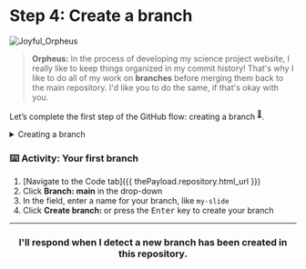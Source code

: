 # Step 4: Create a branch

![Joyful_Orpheus](https://user-images.githubusercontent.com/18013689/113243826-f5a29f00-9270-11eb-8aee-ba6e209d9a10.png)

> **Orpheus:** In the process of developing my science project website, I really like to keep things organized in my commit history! That's why I like to do all of my work on **branches** before merging them back to the main repository. I'd like you to do the same, if that's okay with you.

Let’s complete the first step of the GitHub flow: creating a branch <sup>[:book:](https://help.github.com/articles/github-glossary/#branch)</sup>.

<details><summary>Creating a branch</summary>

## Creating a branch

:tv: [Video: Branches](https://www.youtube.com/watch?v=xgQmu81G1yY)

You just learned how to create a branch—the first step in the GitHub flow.

Branches are an important part of the GitHub flow because they allow us to separate our work from the `main` branch. In other words, everyone's work is safe while you contribute.

### Tips for using branches

A single project can have hundreds of branches, each suggesting a new change to the `main` branch.

The best way to keep branches organized with a team is to keep them concise and short-lived. In other words, a single branch should represent a single new feature or bug fix. This reduces confusion among contributors when branches are only active for a few days before they’re merged <sup>[:book:](https://help.github.com/articles/github-glossary/#merge)</sup> into the `main` branch.

---
</details>

### :keyboard: Activity: Your first branch

1. [Navigate to the Code tab]({{ thePayload.repository.html_url }})
2. Click **Branch: main** in the drop-down
3. In the field, enter a name for your branch, like `my-slide`
4. Click **Create branch: <name>** or press the <kbd>Enter</kbd> key to create your branch

---
<h3 align="center">I'll respond when I detect a new branch has been created in this repository.</h3>
